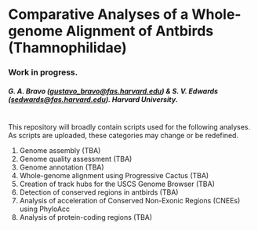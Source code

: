 # Comparative Analyses of a Whole-genome Alignment of Antbirds (Thamnophilidae)
### Work in progress.
##### G. A. Bravo (gustavo_bravo@fas.harvard.edu) & S. V. Edwards (sedwards@fas.harvard.edu). Harvard University.
#
This repository will broadly contain scripts used for the following analyses. As scripts are uploaded, these categories may change or be redefined.

  1. Genome assembly (TBA)
  2. Genome quality assessment (TBA)
  3. Genome annotation (TBA)
  4. Whole-genome alignment using Progressive Cactus (TBA)
  5. Creation of track hubs for the USCS Genome Browser (TBA)
  6. Detection of conserved regions in antbirds (TBA)
  7. Analysis of acceleration of Conserved Non-Exonic Regions (CNEEs) using PhyloAcc
  8. Analysis of protein-coding regions (TBA)
  
